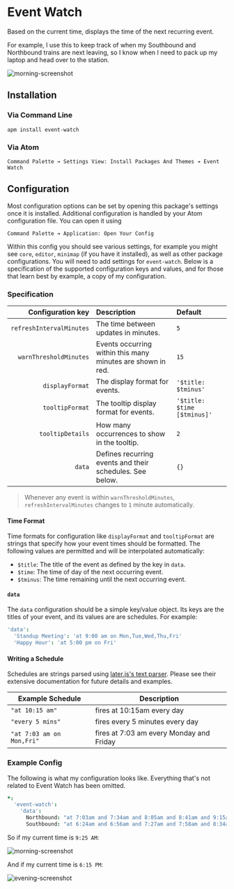 # Event Watch

Based on the current time, displays the time of the next recurring event.

For example, I use this to keep track of when my Southbound and Northbound trains are next leaving, so I know when I need to pack up my laptop and head over to the station.

![morning-screenshot](https://cloud.githubusercontent.com/assets/1903876/5672524/a2be36da-9756-11e4-9fde-581aaa2f7c38.png)

## Installation

### Via Command Line

```shell
apm install event-watch
```

### Via Atom

```
Command Palette ➔ Settings View: Install Packages And Themes ➔ Event Watch
```

## Configuration

Most configuration options can be set by opening this package's settings once it is installed. Additional configuration is handled by your Atom configuration file. You can open it using

```
Command Palette ➔ Application: Open Your Config
```

Within this config you should see various settings, for example you might see `core`, `editor`, `minimap` (if you have it installed), as well as other package configurations. You will need to add settings for `event-watch`. Below is a specification of the supported configuration keys and values, and for those that learn best by example, a copy of my configuration.

### Specification

| Configuration key        | Description                                                 | Default                     |
| ------------------------:|:----------------------------------------------------------- |:--------------------------- |
| `refreshIntervalMinutes` | The time between updates in minutes.                        | `5`                         |
| `warnThresholdMinutes`   | Events occurring within this many minutes are shown in red. | `15`                        |
| `displayFormat`          | The display format for events.                              | `'$title: $tminus'`         |
| `tooltipFormat`          | The tooltip display format for events.                      | `'$title: $time [$tminus]'` |
| `tooltipDetails`         | How many occurrences to show in the tooltip.                | `2`                         |
| `data`                   | Defines recurring events and their schedules. See below.    | `{}`                        |

> Whenever any event is within `warnThresholdMinutes`, `refreshIntervalMinutes` changes to `1` minute automatically.

#### Time Format

Time formats for configuration like `displayFormat` and `tooltipFormat` are strings that specify how your event times should be formatted. The following values are permitted and will be interpolated automatically:

- `$title`: The title of the event as defined by the key in `data`.
- `$time`: The time of day of the next occurring event.
- `$tminus`: The time remaining until the next occurring event.

#### `data`

The `data` configuration should be a simple key/value object. Its keys are the titles of your event, and its values are are schedules. For example:

```cson
'data':
  'Standup Meeting': 'at 9:00 am on Mon,Tue,Wed,Thu,Fri'
  'Happy Hour': 'at 5:00 pm on Fri'
```

#### Writing a Schedule

Schedules are strings parsed using [later.js's text parser](http://bunkat.github.io/later/parsers.html#text). Please see their extensive documentation for future details and examples.

| Example Schedule | Description |
| ---------------- | ----------- |
| `"at 10:15 am"`  | fires at 10:15am every day |
| `"every 5 mins"` | fires every 5 minutes every day |
| `"at 7:03 am on Mon,Fri"` | fires at 7:03 am every Monday and Friday |

### Example Config

The following is what my configuration looks like. Everything that's not related to Event Watch has been omitted.

```cson
*:
  'event-watch':
    'data':
      Northbound: "at 7:03am and 7:34am and 8:05am and 8:41am and 9:15am and 9:44am and 10:15am and 11:15am and 12:15am and  1:15pm and 2:15pm and 3:15pm and 3:44pm and 4:19pm and 4:55pm and 5:27pm and 5:57pm and 6:30pm on Mon,Tue,Wed,Thu,Fri also at 7:30pm and 8:30pm and 9:30pm and 10:30pm and 11:30pm on Fri also at 12:30am on Sat also at 4:41pm and 5:15pm and 5:15pm and 5:49pm and 6:23pm and 6:57pm and 7:31pm and 8:05pm and 8:39pm and 9:13pm and 9:47pm and 10:21pm and 10:55pm and 11:29pm on Sat also at 12:03am on Sun"
      Southbound: "at 6:24am and 6:56am and 7:27am and 7:58am and 8:34am and 9:09am and  9:38am and 10:38am and 11:38am and 12:38am and 1:38pm and 2:38pm and 3:09pm and 3:38pm and 4:13pm and 4:43pm and 5:19pm and 5:51pm on Mon,Tue,Wed,Thu,Fri"
```

So if my current time is `9:25 AM`:

![morning-screenshot](https://cloud.githubusercontent.com/assets/1903876/5672524/a2be36da-9756-11e4-9fde-581aaa2f7c38.png)

And if my current time is `6:15 PM`:

![evening-screenshot](https://cloud.githubusercontent.com/assets/1903876/5673870/7bac361c-9767-11e4-884a-a047154410c8.png)

